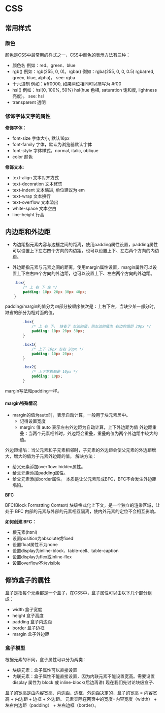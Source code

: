 # CSS
## 常用样式
### 颜色
颜色是CSS中最常用的样式之一，CSS中颜色的表示方法有三种：

- 颜色名 例如：red、green、blue
- rgb() 例如：rgb(255, 0, 0)。rgba() 例如：rgba(255, 0, 0, 0.5) rgba(red, green, blue, alpha)。 see: rgba
- 十六进制 例如：#ff0000, 如果两位相同可以简写为 #f00
- hsl() 例如：hsl(0, 100%, 50%) hsl(hue 色相, saturation 饱和度, lightness 亮度)。 see: hsl
- transparent 透明
### 修饰字体文字的属性
**修饰字体：**

- font-size 字体大小, 默认16px
- font-family 字体，默认为浏览器默认字体
- font-style 字体样式，normal, italic, oblique
- color 颜色

**修饰文本:**

- text-align 文本对齐方式
- text-decoration 文本修饰
- text-indent 文本缩进, 单位建议为 em
- text-wrap 文本换行
- text-overflow 文本溢出
- white-space 文本空白
- line-height 行高
## 内边距和外边距
- 内边距指元素内容与边框之间的距离，使用padding属性设置，padding属性可以设置上下左右四个方向的内边距，也可以设置上下、左右两个方向的内边距。

- 外边距指元素与元素之间的距离，使用margin属性设置，margin属性可以设置上下左右四个方向的外边距，也可以设置上下、左右两个方向的外边距。
```css
    .box{
        /* 上 右 下 左 */
        padding: 10px 20px 30px 40px; 
    }
```
padding/margin的值分为四部分按顺序依次是：上右下左，当缺少某一部分时，缺省的部分为相对面的值。
```css
        .box{
            /* 上 右 下， 缺省了 左边的值，则左边的值为 右边的值即 20px */
            padding: 10px 20px 30px;
        }

        .box1{
            /* 上下 10px 左右 20px */
            padding: 10px 20px;
        }

        .box2{
            /* 上下左右都是 10px */
            padding: 10px;
        }
 ```
margin写法和padding一样。

#### margin特殊情况

- margin的值为auto时，表示自动计算，一般用于块元素居中。
    - 记得设置宽度
    - margin: 值 auto 表示左右外边距为自动计算，上下外边距为值
外边距重叠：当两个元素相邻时，外边距会重叠，重叠的值为两个外边距中较大的值。

外边距塌陷：当父元素和子元素相邻时，子元素的外边距会使父元素的外边距增大，增大的值为子元素外边距的值。 解决方法：

- 给父元素添加overflow: hidden属性。
- 给父元素添加padding属性。
- 给父元素添加border属性。
本质是让父元素形成BFC，BFC不会发生外边距塌陷。

**BFC**

BFC(Block Formatting Context) 块级格式化上下文，是一个独立的渲染区域，让处于 BFC 内部的元素与外部的元素相互隔离，使内外元素的定位不会相互影响。

**如何创建 BFC：**

- 根元素(html)
- 设置position为absolute或fixed
- 设置float属性不为none
- 设置display为inline-block、table-cell、table-caption
- 设置display为flex或inline-flex
- 设置overflow不为visible
## 修饰盒子的属性
盒子是指每个元素都是一个盒子，在CSS中，盒子属性可以由以下几个部分组成：

- width 盒子宽度
- height 盒子高度
- padding 盒子内边距
- border 盒子边框
- margin 盒子外边距
### 盒子模型

根据元素的不同，盒子属性可以分为两类：

- 块级元素：盒子属性可以直接设置
- 内联元素：盒子属性不能直接设置，因为内联元素不能设置宽高。需要设置 display 属性为 block 或 inline-block(后边再讲)
现在我们先讨论块级盒子.

盒子的宽高是由内容宽高、内边距、边框、外边距决定的，盒子的宽高 = 内容宽高 + 内边距 + 边框 + 外边距。 元素实际在网页中的宽度=内容宽度（width） + 左右内边距（padding） + 左右边框（border）。